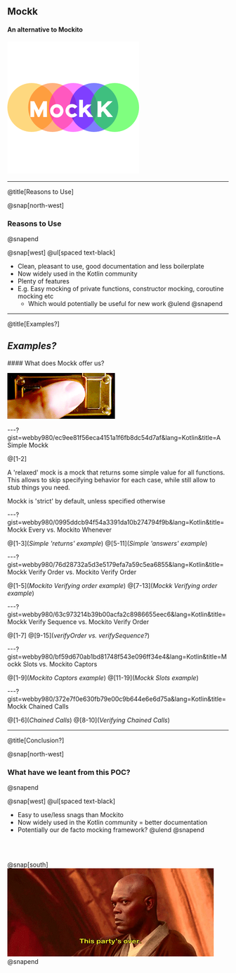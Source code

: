 ## **Mockk**
#### An alternative to Mockito

![](assets/img/mockk.png)

---
@title[Reasons to Use]

@snap[north-west]
### Reasons to Use
@snapend

@snap[west]
@ul[spaced text-black]
- Clean, pleasant to use, good documentation and less boilerplate
- Now widely used in the Kotlin community 
- Plenty of features
- E.g. Easy mocking of private functions, constructor mocking, coroutine mocking etc
  - Which would potentially be useful for new work
@ulend
@snapend

---
@title[Examples?]

## *Examples?*

#### What does Mockk offer us?

![](assets/img/example.gif)

---?gist=webby980/ec9ee81f56eca4151a1f6fb8dc54d7af&lang=Kotlin&title=A Simple Mockk

@[1-2]

A 'relaxed' mock is a mock that returns some simple value for all functions.
<br>
This allows to skip specifying behavior for each case, while still allow to stub things you need.

Mockk is 'strict' by default, unless specified otherwise

---?gist=webby980/0995ddcb94f54a3391da10b274794f9b&lang=Kotlin&title=Mockk Every vs. Mockito Whenever

@[1-3](_Simple 'returns' example_)
@[5-11](_Simple 'answers' example_)

---?gist=webby980/76d28732a5d3e5179efa7a59c5ea6855&lang=Kotlin&title=Mockk Verify Order vs. Mockito Verify Order

@[1-5](_Mockito Verifying order example_)
@[7-13](_Mockk Verifying order example_)

---?gist=webby980/63c973214b39b00acfa2c8986655eec6&lang=Kotlin&title=Mockk Verify Sequence vs. Mockito Verify Order

@[1-7]
@[9-15](_verifyOrder vs. verifySequence?_)

---?gist=webby980/bf59d670ab1bd81748f543e096ff34e4&lang=Kotlin&title=Mockk Slots vs. Mockito Captors

@[1-9](_Mockito Captors example_)
@[11-19](_Mockk Slots example_)

---?gist=webby980/372e7f0e630fb79e00c9b644e6e6d75a&lang=Kotlin&title=Mockk Chained Calls

@[1-6](_Chained Calls_)
@[8-10](_Verifying Chained Calls_)

---
@title[Conclusion?]

@snap[north-west]
### What have we leant from this POC?
@snapend

@snap[west]
@ul[spaced text-black]
- Easy to use/less snags than Mockito
- Now widely used in the Kotlin community = better documentation
- Potentially our de facto mocking framework?
@ulend
@snapend

<br>
<br>

@snap[south]
![](assets/img/over.gif)
@snapend
